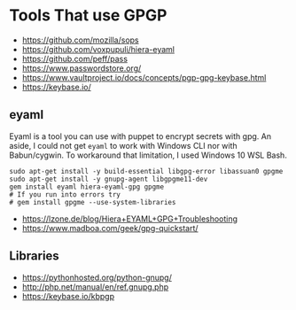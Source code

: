 # Tools That use GPGP

- https://github.com/mozilla/sops
- https://github.com/voxpupuli/hiera-eyaml
- https://github.com/peff/pass
- https://www.passwordstore.org/
- https://www.vaultproject.io/docs/concepts/pgp-gpg-keybase.html
- https://keybase.io/

## eyaml
Eyaml is a tool you can use with puppet to encrypt secrets with gpg. 
An aside, I could not get `eyaml` to work with Windows CLI nor with Babun/cygwin. 
To workaround that limitation, I used Windows 10 WSL Bash.


```shell
sudo apt-get install -y build-essential libgpg-error libassuan0 gpgme
sudo apt-get install -y gnupg-agent libgpgme11-dev
gem install eyaml hiera-eyaml-gpg gpgme
# If you run into errors try
# gem install gpgme --use-system-libraries
```

- https://lzone.de/blog/Hiera+EYAML+GPG+Troubleshooting
- https://www.madboa.com/geek/gpg-quickstart/

## Libraries
- https://pythonhosted.org/python-gnupg/
- http://php.net/manual/en/ref.gnupg.php
- https://keybase.io/kbpgp
